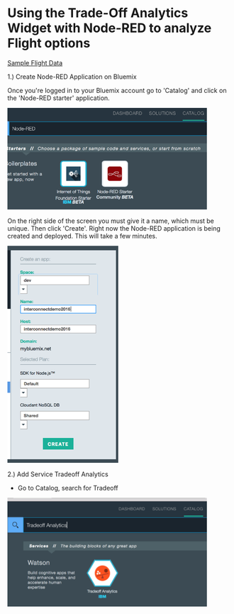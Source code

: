 # Using the Trade-Off Analytics Widget with Node-RED to analyze Flight options

[Sample Flight Data](https://raw.githubusercontent.com/chriwill/interconnect2016/master/flightstradeoffanalytics/data/flightdata.json)

1.) Create Node-RED Application on Bluemix

Once you're logged in to your Bluemix account go to 'Catalog' and click on the 'Node-RED starter' application. 

<img src="images/Bluemix_Catalog_Node_RED.png" width="450">

On the right side of the screen you must give it a name, which must be unique. Then click 'Create'. Right now the Node-RED application is being created and deployed. This will take a few minutes.

<img src="images/Bluemix_Catalog_Node_RED_Create.png" width="250">


2.) Add Service Tradeoff Analytics
- Go to Catalog, search for Tradeoff

<img src="images/Bluemix_Catalog_Tradeoff_Analytics.png" width="450">


